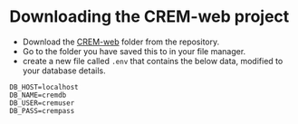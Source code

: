 # Downloading the CREM-web project

- Download the [CREM-web](https://github.com/jordharr/CREM/tree/main/RPi/CREM-web) folder from the repository.
- Go to the folder you have saved this to in your file manager.
- create a new file called ``` .env ``` that contains the below data, modified to your database details.
```
DB_HOST=localhost
DB_NAME=cremdb
DB_USER=cremuser
DB_PASS=crempass
```